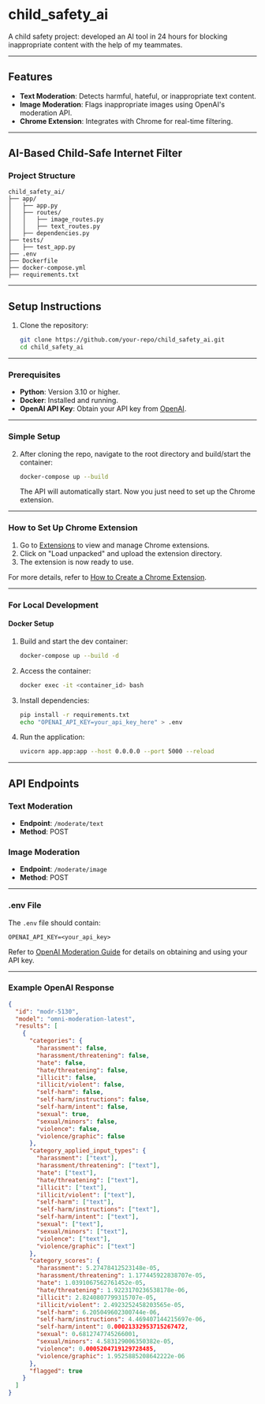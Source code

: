 # child_safety_ai
A child safety project: developed an AI tool in 24 hours for blocking inappropriate content with the help of my teammates.

---

## Features
- **Text Moderation**: Detects harmful, hateful, or inappropriate text content.
- **Image Moderation**: Flags inappropriate images using OpenAI's moderation API.
- **Chrome Extension**: Integrates with Chrome for real-time filtering.

---

## AI-Based Child-Safe Internet Filter

### Project Structure
```
child_safety_ai/
├── app/
│   ├── app.py
│   ├── routes/
│   │   ├── image_routes.py
│   │   ├── text_routes.py
│   ├── dependencies.py
├── tests/
│   ├── test_app.py
├── .env
├── Dockerfile
├── docker-compose.yml
├── requirements.txt
```

---

## Setup Instructions

1. Clone the repository:
   ```bash
   git clone https://github.com/your-repo/child_safety_ai.git
   cd child_safety_ai
   ```

---

### Prerequisites
- **Python**: Version 3.10 or higher.
- **Docker**: Installed and running.
- **OpenAI API Key**: Obtain your API key from [OpenAI](https://platform.openai.com/docs/guides/moderation).

---

### Simple Setup

2. After cloning the repo, navigate to the root directory and build/start the container:
   ```bash
   docker-compose up --build
   ```
   The API will automatically start. Now you just need to set up the Chrome extension.

---

### How to Set Up Chrome Extension

1. Go to [Extensions](chrome://extensions/) to view and manage Chrome extensions.
2. Click on "Load unpacked" and upload the extension directory.
3. The extension is now ready to use.

For more details, refer to [How to Create a Chrome Extension](https://scribehow.com/library/how-to-create-a-chrome-extension).

---

### For Local Development

#### Docker Setup

1. Build and start the dev container:
   ```bash
   docker-compose up --build -d
   ```

2. Access the container:
   ```bash
   docker exec -it <container_id> bash
   ```

3. Install dependencies:
   ```bash
   pip install -r requirements.txt
   echo "OPENAI_API_KEY=your_api_key_here" > .env
   ```

4. Run the application:
   ```bash
   uvicorn app.app:app --host 0.0.0.0 --port 5000 --reload
   ```

---

## API Endpoints

### Text Moderation
- **Endpoint**: `/moderate/text`
- **Method**: POST

### Image Moderation
- **Endpoint**: `/moderate/image`
- **Method**: POST

---

### .env File

The `.env` file should contain:
```
OPENAI_API_KEY=<your_api_key>
```

Refer to [OpenAI Moderation Guide](https://platform.openai.com/docs/guides/moderation) for details on obtaining and using your API key.

---

### Example OpenAI Response

```json
{
  "id": "modr-5130",
  "model": "omni-moderation-latest",
  "results": [
    {
      "categories": {
        "harassment": false,
        "harassment/threatening": false,
        "hate": false,
        "hate/threatening": false,
        "illicit": false,
        "illicit/violent": false,
        "self-harm": false,
        "self-harm/instructions": false,
        "self-harm/intent": false,
        "sexual": true,
        "sexual/minors": false,
        "violence": false,
        "violence/graphic": false
      },
      "category_applied_input_types": {
        "harassment": ["text"],
        "harassment/threatening": ["text"],
        "hate": ["text"],
        "hate/threatening": ["text"],
        "illicit": ["text"],
        "illicit/violent": ["text"],
        "self-harm": ["text"],
        "self-harm/instructions": ["text"],
        "self-harm/intent": ["text"],
        "sexual": ["text"],
        "sexual/minors": ["text"],
        "violence": ["text"],
        "violence/graphic": ["text"]
      },
      "category_scores": {
        "harassment": 5.27478412523148e-05,
        "harassment/threatening": 1.177445922838707e-05,
        "hate": 1.0391067562761452e-05,
        "hate/threatening": 1.9223170236538178e-06,
        "illicit": 2.8240807799315707e-05,
        "illicit/violent": 2.4923252458203565e-05,
        "self-harm": 6.205049602300744e-06,
        "self-harm/instructions": 4.469407144215697e-06,
        "self-harm/intent": 0.00021332953715267472,
        "sexual": 0.6812747745266001,
        "sexual/minors": 4.583129006350382e-05,
        "violence": 0.0005204719129728485,
        "violence/graphic": 1.9525885208642222e-06
      },
      "flagged": true
    }
  ]
}
```